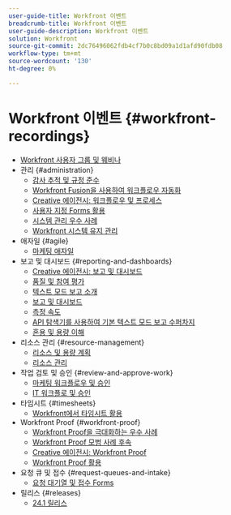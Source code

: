 ```yaml
---
user-guide-title: Workfront 이벤트
breadcrumb-title: Workfront 이벤트
user-guide-description: Workfront 이벤트
solution: Workfront
source-git-commit: 2dc76496062fdb4cf7b0c8bd09a1d1afd90fdb08
workflow-type: tm+mt
source-wordcount: '130'
ht-degree: 0%

---
```



# Workfront 이벤트 {#workfront-recordings}

+ [Workfront 사용자 그룹 및 웨비나](overview.md)
+ 관리 {#administration}
   + [감사 추적 및 규정 준수](user-groups/audit-trails-and-compliance.md)
   + [Workfront Fusion을 사용하여 워크플로우 자동화](user-groups/automating-workflows-with-workfront-fusion.md)
   + [Creative 에이전시: 워크플로우 및 프로세스](user-groups/creative-agencies-workflows-and-process.md)
   + [사용자 지정 Forms 활용](user-groups/leveraging-custom-forms.md)
   + [시스템 관리 우수 사례](user-groups/system-admin-best-practices.md)
   + [Workfront 시스템 유지 관리](user-groups/workfront-system-maintenance.md)
+ 애자일 {#agile}
   + [마케팅 애자일](user-groups/agile-in-marketing.md)
+ 보고 및 대시보드 {#reporting-and-dashboards}
   + [Creative 에이전시: 보고 및 대시보드](user-groups/creative-agencies-reporting-and-dashboards.md)
   + [품질 및 참여 평가](webinars/gauging-quality-and-engagement.md)
   + [텍스트 모드 보고 소개](webinars/introduction-to-text-mode-reporting.md)
   + [보고 및 대시보드](user-groups/reporting-and-dashboards.md)
   + [측정 속도](webinars/measuring-velocity.md)
   + [API 탐색기를 사용하여 기본 텍스트 모드 보고 수퍼차지](webinars/supercharge-basic-text-mode-reporting-using-the-api-explorer.md)
   + [혼용 및 용량 이해](webinars/understanding-mix-and-capacity.md)
+ 리소스 관리 {#resource-management}
   + [리소스 및 용량 계획](user-groups/resource-and-capacity-planning.md)
   + [리소스 관리](user-groups/resource-management.md)
+ 작업 검토 및 승인 {#review-and-approve-work}
   + [마케팅 워크플로우 및 승인](user-groups/marketing-workflows-and-approvals.md)
   + [IT 워크플로 및 승인](user-groups/it-workflows-and-approvals.md)
+ 타임시트 {#timesheets}
   + [Workfront에서 타임시트 활용](user-groups/utilizing-timesheets-in-workfront.md)
+ Workfront Proof {#workfront-proof}
   + [Workfront Proof을 극대화하는 우수 사례](webinars/best-practices-to-maximize-workfront-proof.md)
   + [Workfront Proof 모범 사례 후속](webinars/follow-up-to-workfront-proof-best-practices.md)
   + [Creative 에이전시: Workfront Proof](user-groups/creative-agencies-workfront-proof.md)
   + [Workfront Proof 활용](user-groups/leveraging-workfront-proof.md)
+ 요청 큐 및 접수 {#request-queues-and-intake}
   + [요청 대기열 및 접수 Forms](user-groups/request-queues-and-intake-forms.md)
+ 릴리스 {#releases}
   + [24.1 릴리스](webinars/24-1-release-webinar.md)
